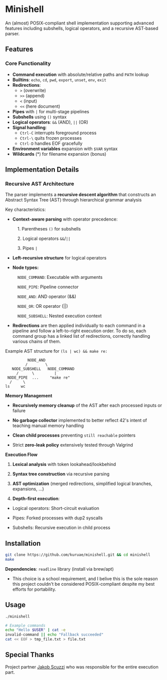 # Minishell

An (almost) POSIX-compliant shell implementation supporting advanced features including subshells, logical operators, and a recursive AST-based parser.

## Features

### Core Functionality
- **Command execution** with absolute/relative paths and `PATH` lookup
- **Builtins**: `echo`, `cd`, `pwd`, `export`, `unset`, `env`, `exit`
- **Redirections**:
  - `>` (overwrite)
  - `>>` (append)
  - `<` (input)
  - `<<` (here document)
- **Pipes** with `|` for multi-stage pipelines
- **Subshells** using `()` syntax
- **Logical operators**: `&&` (AND), `||` (OR)
- **Signal handling**:
  - `Ctrl-C` interrupts foreground process
  - `Ctrl-\` quits frozen processes
  - `Ctrl-D` handles EOF gracefully
- **Environment variables** expansion with `$VAR` syntax
- **Wildcards** (*) for filename expansion (bonus)

## Implementation Details

### Recursive AST Architecture
The parser implements a **recursive descent algorithm** that constructs an Abstract Syntax Tree (AST) through hierarchical grammar analysis

Key characteristics:

- **Context-aware parsing** with operator precedence:

        1. Parentheses `()` for subshells

        2. Logical operators `&&`/`||`

        3. Pipes `|`

- **Left-recursive structure** for logical operators

- **Node types:**

        ``NODE_COMMAND``: Executable with arguments

        ``NODE_PIPE``: Pipeline connector

        ``NODE_AND``: AND operator (&&)

        ``NODE_OR``: OR operator (||) 

        ``NODE_SUBSHELL``: Nested execution context

 - **Redirections** are then applied individually to each command in a pipeline and follow a left-to-right execution order. To do so, each command group has a linked list of redirections, correctly handling various chains of them.

Example AST structure for ``(ls | wc) && make re:``

```
          NODE_AND
         /        \
   NODE_SUBSHELL   NODE_COMMAND
     /      \         |
 NODE_PIPE  ...     "make re"
  /     \
ls     wc
```

**Memory Management**

- **Recursively memory cleanup** of the AST after each processed inputs or failure

- **No garbage collector** implemented to better reflect 42's intent of teaching manual memory handling

- **Clean child processes** preventing ``still reachable`` pointers

- Strict **zero-leak policy** extensively tested through Valgrind

**Execution Flow**

1. **Lexical analysis** with token lookahead/lookbehind

2. **Syntax tree construction** via recursive parsing

3. **AST optimization** (merged redirections, simplified logical branches, expansions, ...)

4. **Depth-first execution**:

- Logical operators: Short-circuit evaluation

- Pipes: Forked processes with dup2 syscalls

- Subshells: Recursive execution in child process

## Installation

```bash
git clone https://github.com/kuruae/minishell.git && cd minishell
make
```
**Dependencies**: ``readline`` library (install via brew/apt)

- This choice is a school requirement, and I belive this is the sole reason this project couldn't be considered POSIX-compliant despite my best efforts for portability.

## Usage
```bash
./minishell

# Example commands
echo "Hello $USER" | cat -e
invalid-command || echo "Fallback succeeded"
cat << EOF > tmp_file.txt > file.txt
```

## Special Thanks

Project partner [Jakob Scuzzi](https://github.com/jacobscuzzi) who was responsible for the entire execution part.


